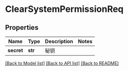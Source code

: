 # ClearSystemPermissionReq

## Properties
Name | Type | Description | Notes
------------ | ------------- | ------------- | -------------
**secret** | **str** |  秘钥 | 

[[Back to Model list]](../README.md#documentation-for-models) [[Back to API list]](../README.md#documentation-for-api-endpoints) [[Back to README]](../README.md)

